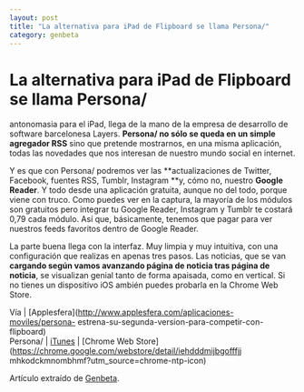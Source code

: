 ```yaml
---
layout: post
title: "La alternativa para iPad de Flipboard se llama Persona/"
category: genbeta
---
```


# La alternativa para iPad de Flipboard se llama Persona/

antonomasia para el iPad, llega de la mano de la empresa de desarrollo de
software barcelonesa Layers. **Persona/ no sólo se queda en un simple
agregador RSS** sino que pretende mostrarnos, en una misma aplicación, todas
las novedades que nos interesan de nuestro mundo social en internet.

Y es que con Persona/ podremos ver las **actualizaciones de Twitter, Facebook,
fuentes RSS, Tumblr, Instagram **y, cómo no, nuestro **Google Reader**. Y todo
desde una aplicación gratuita, aunque no del todo, porque viene con truco.
Como puedes ver en la captura, la mayoría de los módulos son gratuitos pero
integrar tu Google Reader, Instagram y Tumblr te costará 0,79 cada módulo. Así
que, básicamente, tenemos que pagar para ver nuestros feeds favoritos dentro
de Google Reader.

La parte buena llega con la interfaz. Muy limpia y muy intuitiva, con una
configuración que realizas en apenas tres pasos. Las noticias, que se van
**cargando según vamos avanzando página de noticia tras página de noticia**,
se visualizan genial tanto de forma apaisada, como en vertical. Si no tienes
un dispositivo iOS ambién puedes probarla en la Chrome Web Store.

Vía | [Applesfera](http://www.applesfera.com/aplicaciones-moviles/persona-
estrena-su-segunda-version-para-competir-con-flipboard)  
Persona/ |
[iTunes](http://itunes.apple.com/es/app/id473629814?mt=8&affId=1720307) |
[Chrome Web Store](https://chrome.google.com/webstore/detail/iehdddmijbgofffjj
mhkodckmnombhmf?utm_source=chrome-ntp-icon)

Artículo extraído de [Genbeta](http://www.genbeta.com).